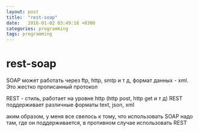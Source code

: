 ```yaml
---
layout: post
title:  "rest-soap"
date:   2016-01-02 03:49:18 +0300
categories: programming
tags: programming
---
```


# rest-soap
SOAP может работать через ftp, http, smtp  и т д, формат данных - xml. Это жестко прописанный протокол

REST - стиль, работает на уровне http (http post, http get и т д) REST поддерживает различные форматы text, json, xml


аким образом, у меня все свелось к тому, что использовать SOAP надо там, где он поддерживается, в противном случае использовать REST
